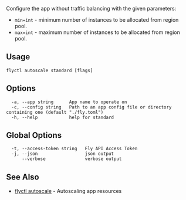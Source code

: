 Configure the app without traffic balancing with the given parameters:

* `min=int` - minimum number of instances to be allocated from region pool.  
* `max=int` - maximum number of instances to be allocated from region pool.

## Usage

~~~
flyctl autoscale standard [flags]
~~~

## Options

~~~
  -a, --app string      App name to operate on
  -c, --config string   Path to an app config file or directory containing one (default "./fly.toml")
  -h, --help            help for standard
~~~

## Global Options

~~~
  -t, --access-token string   Fly API Access Token
  -j, --json                  json output
      --verbose               verbose output
~~~

## See Also

* [flyctl autoscale](/docs/flyctl/autoscale/)	 - Autoscaling app resources

